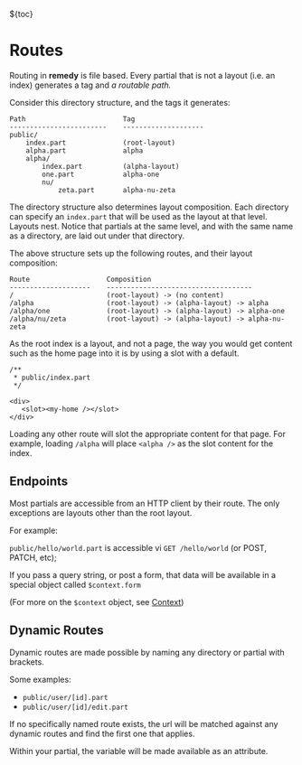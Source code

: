 ${toc}

# Routes

Routing in **remedy** is file based.  Every partial that is not a layout (i.e. an index) generates a tag and *a routable path.*

Consider this directory structure, and the tags it generates:

```
Path                        Tag
------------------------    --------------------
public/
    index.part              (root-layout)
    alpha.part              alpha
    alpha/
        index.part          (alpha-layout)
        one.part            alpha-one
        nu/
            zeta.part       alpha-nu-zeta
```

The directory structure also determines layout composition.  Each directory can specify an `index.part` that will be used as the layout at that level.  Layouts nest.  Notice that partials at the same level, and with the same name as a directory, are laid out under that directory.

The above structure sets up the following routes, and their layout composition:

```
Route                   Composition
--------------------    ------------------------------------
/                       (root-layout) -> (no content)
/alpha                  (root-layout) -> (alpha-layout) -> alpha
/alpha/one              (root-layout) -> (alpha-layout) -> alpha-one
/alpha/nu/zeta          (root-layout) -> (alpha-layout) -> alpha-nu-zeta
```

As the root index is a layout, and not a page, the way you would get content such as the home page into it is by using a slot with a default.

```part
/**
 * public/index.part
 */

<div>
   <slot><my-home /></slot>
</div>
```

 Loading any other route will slot the appropriate content for that page.  For example, loading `/alpha` will place `<alpha />` as the slot content for the index.

## Endpoints

Most partials are accessible from an HTTP client by their route.  The only exceptions are layouts other than the root layout.

For example:

`public/hello/world.part` is accessible vi `GET /hello/world` (or POST, PATCH, etc);

If you pass a query string, or post a form, that data will be available in a special object called `$context.form`

(For more on the `$context` object, see [Context](/context))

## Dynamic Routes

Dynamic routes are made possible by naming any directory or partial with brackets.

Some examples:

- `public/user/[id].part`
- `public/user/[id]/edit.part`

If no specifically named route exists, the url will be matched against any dynamic routes and find the first one that applies.

Within your partial, the variable will be made available as an attribute.

